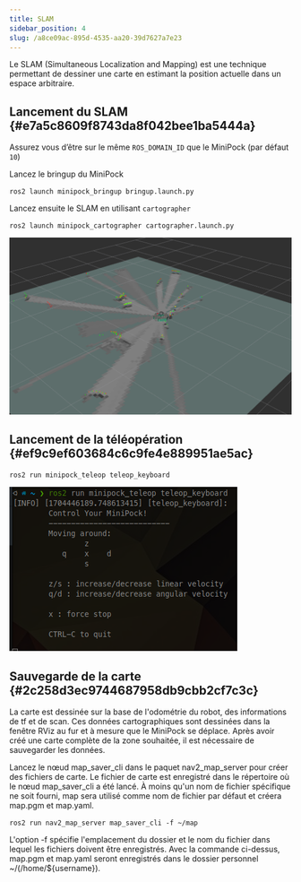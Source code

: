 ```yaml
---
title: SLAM
sidebar_position: 4
slug: /a8ce09ac-895d-4535-aa20-39d7627a7e23
---
```




Le SLAM (Simultaneous Localization and Mapping) est une technique permettant de dessiner une carte en estimant la position actuelle dans un espace arbitraire.

## Lancement du SLAM {#e7a5c8609f8743da8f042bee1ba5444a}

Assurez vous d’être sur le même `ROS_DOMAIN_ID` que le MiniPock (par défaut `10`)

Lancez le bringup du MiniPock

```shell
ros2 launch minipock_bringup bringup.launch.py
```

Lancez ensuite le SLAM en utilisant `cartographer`

```shell
ros2 launch minipock_cartographer cartographer.launch.py
```

![](../img/2064346604.png)

## Lancement de la téléopération {#ef9c9ef603684c6c9fe4e889951ae5ac}

```shell
ros2 run minipock_teleop teleop_keyboard
```

![](../img/275229440.png)

## Sauvegarde de la carte {#2c258d3ec9744687958db9cbb2cf7c3c}

La carte est dessinée sur la base de l'odométrie du robot, des informations de tf et de scan. Ces données cartographiques sont dessinées dans la fenêtre RViz au fur et à mesure que le MiniPock se déplace. Après avoir créé une carte complète de la zone souhaitée, il est nécessaire de sauvegarder les données.

Lancez le nœud map_saver_cli dans le paquet nav2_map_server pour créer des fichiers de carte.
Le fichier de carte est enregistré dans le répertoire où le nœud map_saver_cli a été lancé.
À moins qu'un nom de fichier spécifique ne soit fourni, map sera utilisé comme nom de fichier par défaut et créera map.pgm et map.yaml.

```shell
ros2 run nav2_map_server map_saver_cli -f ~/map
```

L'option -f spécifie l'emplacement du dossier et le nom du fichier dans lequel les fichiers doivent être enregistrés.
Avec la commande ci-dessus, map.pgm et map.yaml seront enregistrés dans le dossier personnel ~/(/home/${username}).
